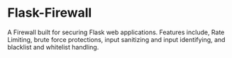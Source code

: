 # Flask-Firewall
A Firewall built for securing Flask web applications. Features include, Rate Limiting, brute force protections, input sanitizing and input identifying, and blacklist and whitelist handling.
